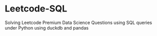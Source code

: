# Leetcode-SQL
Solving Leetcode Premium Data Science Questions using SQL queries under Python using duckdb and pandas
